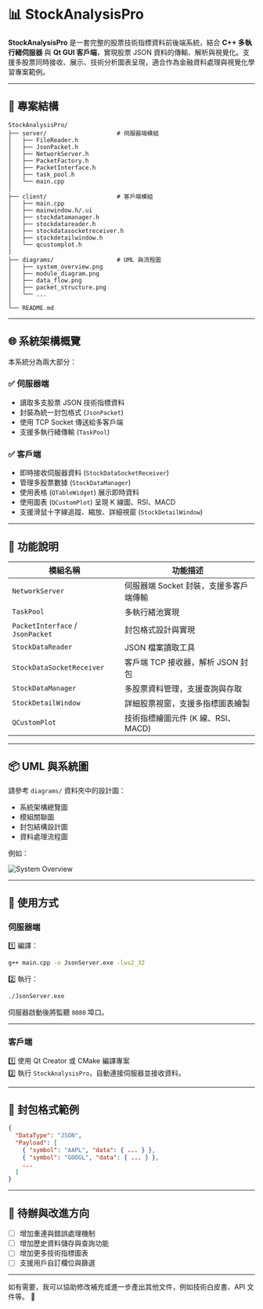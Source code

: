 
# 📊 StockAnalysisPro

**StockAnalysisPro** 是一套完整的股票技術指標資料前後端系統，結合 **C++ 多執行緒伺服器** 與 **Qt GUI 客戶端**，實現股票 JSON 資料的傳輸、解析與視覺化。支援多股票同時接收、展示、技術分析圖表呈現，適合作為金融資料處理與視覺化學習專案範例。

---

## 🧱 專案結構

```
StockAnalysisPro/
├── server/                    # 伺服器端模組
│   ├── FileReader.h
│   ├── JsonPacket.h
│   ├── NetworkServer.h
│   ├── PacketFactory.h
│   ├── PacketInterface.h
│   ├── task_pool.h
│   └── main.cpp
│
├── client/                    # 客戶端模組
│   ├── main.cpp
│   ├── mainwindow.h/.ui
│   ├── stockdatamanager.h
│   ├── stockdatareader.h
│   ├── stockdatasocketreceiver.h
│   ├── stockdetailwindow.h
│   └── qcustomplot.h
│
├── diagrams/                  # UML 與流程圖
│   ├── system_overview.png
│   ├── module_diagram.png
│   ├── data_flow.png
│   ├── packet_structure.png
│   └── ...
│
└── README.md
```

---

## 🌐 系統架構概覽

本系統分為兩大部分：

### ✅ 伺服器端
- 讀取多支股票 JSON 技術指標資料
- 封裝為統一封包格式 (`JsonPacket`)
- 使用 TCP Socket 傳送給多客戶端
- 支援多執行緒傳輸 (`TaskPool`)

### ✅ 客戶端
- 即時接收伺服器資料 (`StockDataSocketReceiver`)
- 管理多股票數據 (`StockDataManager`)
- 使用表格 (`QTableWidget`) 展示即時資料
- 使用圖表 (`QCustomPlot`) 呈現 K 線圖、RSI、MACD
- 支援滑鼠十字線追蹤、縮放、詳細視窗 (`StockDetailWindow`)

---

## 🔩 功能說明

| 模組名稱                      | 功能描述                                    |
|-----------------------------|---------------------------------------------|
| `NetworkServer`             | 伺服器端 Socket 封裝，支援多客戶端傳輸       |
| `TaskPool`                  | 多執行緒池實現                               |
| `PacketInterface` / `JsonPacket` | 封包格式設計與實現                        |
| `StockDataReader`           | JSON 檔案讀取工具                            |
| `StockDataSocketReceiver`   | 客戶端 TCP 接收器，解析 JSON 封包            |
| `StockDataManager`          | 多股票資料管理，支援查詢與存取              |
| `StockDetailWindow`         | 詳細股票視窗，支援多指標圖表繪製             |
| `QCustomPlot`               | 技術指標繪圖元件 (K 線、RSI、MACD)           |

---

## 📦 UML 與系統圖

請參考 `diagrams/` 資料夾中的設計圖：
- 系統架構總覽圖
- 模組關聯圖
- 封包結構設計圖
- 資料處理流程圖

例如：

![System Overview](diagrams/system_overview.png)

---

## 🚀 使用方式

### 伺服器端

1️⃣ 編譯：
```bash
g++ main.cpp -o JsonServer.exe -lws2_32
```
2️⃣ 執行：
```bash
./JsonServer.exe
```
伺服器啟動後將監聽 `8080` 埠口。

---

### 客戶端

1️⃣ 使用 Qt Creator 或 CMake 編譯專案  
2️⃣ 執行 `StockAnalysisPro`，自動連接伺服器並接收資料。

---

## 📝 封包格式範例

```json
{
  "DataType": "JSON",
  "Payload": [
    { "symbol": "AAPL", "data": { ... } },
    { "symbol": "GOOGL", "data": { ... } },
    ...
  ]
}
```

---

## 🔧 待辦與改進方向

- [ ] 增加重連與錯誤處理機制
- [ ] 增加歷史資料儲存與查詢功能
- [ ] 增加更多技術指標圖表
- [ ] 支援用戶自訂欄位與篩選

---

如有需要，我可以協助修改補充或進一步產出其他文件，例如技術白皮書、API 文件等。 🚀
